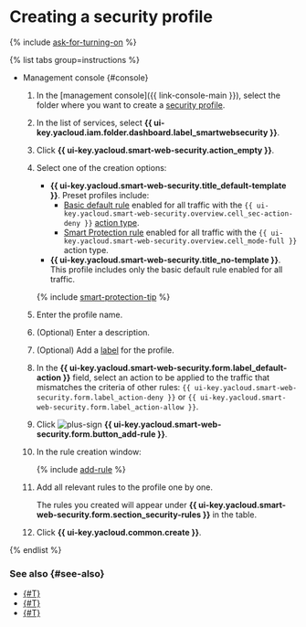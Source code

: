 # Creating a security profile

{% include [ask-for-turning-on](../../_includes/smartwebsecurity/ask-for-turning-on.md) %}

{% list tabs group=instructions %}

- Management console {#console}

   1. In the [management console]({{ link-console-main }}), select the folder where you want to create a [security profile](../concepts/profiles.md).
   1. In the list of services, select **{{ ui-key.yacloud.iam.folder.dashboard.label_smartwebsecurity }}**.
   1. Click **{{ ui-key.yacloud.smart-web-security.action_empty }}**.
   1. Select one of the creation options:
      * **{{ ui-key.yacloud.smart-web-security.title_default-template }}**. Preset profiles include:
         * [Basic default rule](../concepts/rules.md#base-rules) enabled for all traffic with the `{{ ui-key.yacloud.smart-web-security.overview.cell_sec-action-deny }}` [action type](../concepts/rules.md#rule-action).
         * [Smart Protection rule](../concepts/rules.md#smart-protection-rules) enabled for all traffic with the `{{ ui-key.yacloud.smart-web-security.overview.cell_mode-full }}` action type.
      * **{{ ui-key.yacloud.smart-web-security.title_no-template }}**. This profile includes only the basic default rule enabled for all traffic.

      {% include [smart-protection-tip](../../_includes/smartwebsecurity/smart-protection-tip.md) %}

   1. Enter the profile name.
   1. (Optional) Enter a description.
   1. (Optional) Add a [label](../../resource-manager/concepts/labels.md) for the profile.
   1. In the **{{ ui-key.yacloud.smart-web-security.form.label_default-action }}** field, select an action to be applied to the traffic that mismatches the criteria of other rules: `{{ ui-key.yacloud.smart-web-security.form.label_action-deny }}` or `{{ ui-key.yacloud.smart-web-security.form.label_action-allow }}`.
   1. Click ![plus-sign](../../_assets/console-icons/plus.svg) **{{ ui-key.yacloud.smart-web-security.form.button_add-rule }}**.
   1. In the rule creation window:

      {% include [add-rule](../../_includes/smartwebsecurity/add-rule.md) %}

   1. Add all relevant rules to the profile one by one.

      The rules you created will appear under **{{ ui-key.yacloud.smart-web-security.form.section_security-rules }}** in the table.
   1. Click **{{ ui-key.yacloud.common.create }}**.

{% endlist %}

### See also {#see-also}

* [{#T}](host-connect.md)
* [{#T}](profile-update.md)
* [{#T}](profile-delete.md)